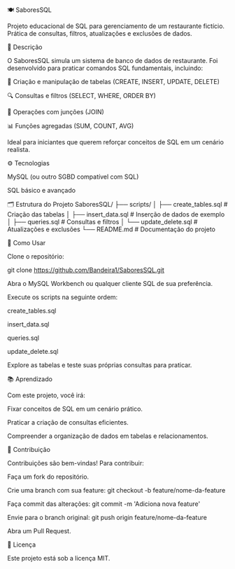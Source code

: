 
🍽️ SaboresSQL

Projeto educacional de SQL para gerenciamento de um restaurante fictício. Prática de consultas, filtros, atualizações e exclusões de dados.

📝 Descrição

O SaboresSQL simula um sistema de banco de dados de restaurante.
Foi desenvolvido para praticar comandos SQL fundamentais, incluindo:

💾 Criação e manipulação de tabelas (CREATE, INSERT, UPDATE, DELETE)

🔍 Consultas e filtros (SELECT, WHERE, ORDER BY)

🔗 Operações com junções (JOIN)

📊 Funções agregadas (SUM, COUNT, AVG)

Ideal para iniciantes que querem reforçar conceitos de SQL em um cenário realista.

⚙️ Tecnologias

MySQL (ou outro SGBD compatível com SQL)

SQL básico e avançado

🗂️ Estrutura do Projeto
SaboresSQL/
├── scripts/
│   ├── create_tables.sql        # Criação das tabelas
│   ├── insert_data.sql          # Inserção de dados de exemplo
│   ├── queries.sql              # Consultas e filtros
│   └── update_delete.sql        # Atualizações e exclusões
└── README.md                    # Documentação do projeto

🚀 Como Usar

Clone o repositório:

git clone https://github.com/Bandeira1/SaboresSQL.git


Abra o MySQL Workbench ou qualquer cliente SQL de sua preferência.

Execute os scripts na seguinte ordem:

create_tables.sql

insert_data.sql

queries.sql

update_delete.sql

Explore as tabelas e teste suas próprias consultas para praticar.

📚 Aprendizado

Com este projeto, você irá:

Fixar conceitos de SQL em um cenário prático.

Praticar a criação de consultas eficientes.

Compreender a organização de dados em tabelas e relacionamentos.

🤝 Contribuição

Contribuições são bem-vindas! Para contribuir:

Faça um fork do repositório.

Crie uma branch com sua feature: git checkout -b feature/nome-da-feature

Faça commit das alterações: git commit -m 'Adiciona nova feature'

Envie para o branch original: git push origin feature/nome-da-feature

Abra um Pull Request.

📝 Licença

Este projeto está sob a licença MIT.
